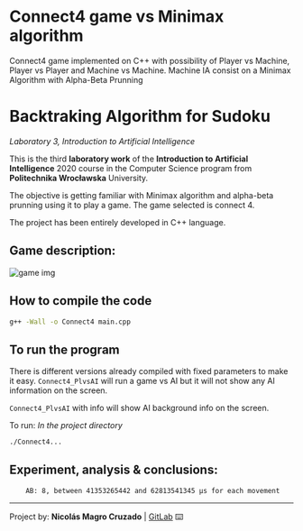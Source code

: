 # Connect4 game vs Minimax algorithm

Connect4 game implemented on C++ with possibility of Player vs Machine, Player vs Player and Machine vs Machine.
Machine IA consist on a Minimax Algorithm with Alpha-Beta Prunning

<!-- THIS FILE IS ON MARKDOWN FORMAT. PLEASE READ IT ON GITLAB REPO: "https://gitlab.com/Nico_Chico/backtraking-algorithm-for-sudoku"
YOU CAN ALSO USE A PROPER .MD VISOR TO READ IT OR CONVERT TO PDF -->

# Backtraking Algorithm for Sudoku

*Laboratory 3, Introduction to Artificial Intelligence*

This is the third **laboratory work** of the **Introduction to Artificial Intelligence** 2020 course in the Computer Science program from **Politechnika Wrocławska** University.

The objective is getting familiar with Minimax algorithm and alpha-beta prunning using it to play a game. The game selected is connect 4.

The project has been entirely developed in C++ language.

## Game description:

![game img](https://gitlab.com/Nico_Chico/connect4-game-vs-minimax-algorithm/-/raw/master/gameScreenshot.png)


## How to compile the code

```bash
g++ -Wall -o Connect4 main.cpp
```

## To run the program

There is different versions already compiled with fixed parameters to make it easy.
`Connect4_PlvsAI` will run a game vs AI but it will not show any AI information on the screen.

`Connect4_PlvsAI` with info will show AI background info on the screen.

To run:
*In the project directory*
```bash
./Connect4...
```
<!--## Project Structure-->
<!--Basically, the code consists int the class Sudoku and main function.-->
<!--Diferents sudoku problems are saved on the data files: `Sudoku9.csv` `Sudoku16.csv` & `Sudoku25.csv` -->

<!--### Class Sudoku:   `Sudoku.hpp`-->
<!--This class is responsible of store and deal with the sudoku grid and the methods necessary to implement Backtracking.-->

<!--### Main function :       `SudokuSolver.cpp`-->
<!--Starts and checks the computation time by solving all the problems contained in:-->

<!--`Sudoku9.csv`	46 problems of 9×9, diferent difficulties-->

<!--`Sudoku16.csv` 	1 problem of 16×16.-->

<!--`Sudoku25.csv` 	1 problem of 25×25.-->

<!--In addition to these the program can solve any N×N sudoku. Where N is a perfect square.-->
<!--These problems can be initialized with all unassigned items, or from a file, as we do with the ones explained above.-->

<!--However, as we will see in the experiments, from 25x25 the computation time of the algorithm scales very much and can last for days.-->

<!--N can be changed on the `main.cpp`-->

<!--## Formulating the problem.-->
<!--For the sake of simplicity, I'll explain the problem by assuming a classic 9x9 Sudoku grid. -->
<!--The numbers that we will place on the grid must belong to the interval [1, 9].-->
<!--In addition, in order to meet our goal, we will have to address a number of constraints. We can model them as the following 3.-->

<!--1. All the numbers in the range [1, 9] should appear in each row. Therefore none of these numbers will appear twice on the same line. Since we have 9 different numbers and exactly 9 places to put them.-->

<!--        [ 1 4 6 5 3 2 8 9 7 ] ✅ -->
<!--        -->
<!--        [ 2 4 5 6 3 3 2 1 1 ] ❌-->

<!--2. All the numbers in the range [1, 9] should appear in each column. Therefore none of these numbers will appear twice on the same column.-->
<!--3. All the numbers in the range [1, 9] should appear in each subgrid of 3x3 results from dividing our 9x9 grid into 9 subgrids of 3x3. -->

<!--These three restrictions are reflected in the checkRow(), checkCol() and checkBox() methods of the Sudoku class respectively.-->
<!--```c++-->
<!--	bool checkRow(int row, int num);            // Check if the number already exists in the row: -->
<!--	bool checkCol(int col, int num);            // Check if the number already exists in the column: -->
<!--	bool checkBox(int row, int col, int num); 	// Check if the number already exists in the box(subgrid): -->

<!--```-->

<!--This can be extended to a Sudoku of N×N but we must keep in mind that N must be a perfect square in order for the forms and properties of the Sudoku to be maintained.-->
<!--Then we only have to change the domain of our values of [1, N].-->
<!--Therefore the possible Sudokus would be:-->

<!--        2² -> 4×4-->
<!--        3² -> 9×9-->
<!--        4² -> 16×16 -->
<!--        5² -> 25×25-->
<!--        6² -> 36×36-->
<!--        7² -> 49×49-->
<!--        ...-->



## Experiment, analysis & conclusions:
		AB: 8, between 41353265442 and 62813541345 µs for each movement

---
 Project by: **Nicolás Magro Cruzado** | [GitLab](https://gitlab.com/Nico_Chico) ⌨️
